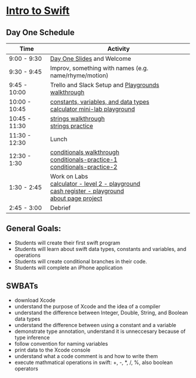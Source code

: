 # [Intro to Swift](https://github.com/upperlinecode/intro-to-swift)
## Day One Schedule

| Time        | Activity      |
|-------------|---------------|
|9:00 - 9:30  | [Day One Slides](https://docs.google.com/a/upperlinecode.com/presentation/d/1gP5NZGm-_YRQTVAapUnB0ZUgJp3FsL0MI8wLbjzC97k/edit?usp=sharing) and Welcome
|9:30 - 9:45    | Improv, something with names (e.g. name/rhyme/motion)
|9:45 - 10:00  	| Trello and Slack Setup and [Playgrounds walkthrough](https://github.com/upperlinecode/intro-to-swift/blob/master/day-1/xcode-setup.md)
|10:00 - 10:45| [constants, variables, and data types](https://github.com/upperlinecode/intro-to-swift/blob/master/day-1/intro-constants-variables.md)<br>[calculator mini-lab playground](https://github.com/upperlinecode/ios-swift-calculator-lab/)
|10:45 - 11:30	   | [strings walkthrough](https://github.com/upperlinecode/intro-to-swift/blob/master/day-1/intro-string-methods.md)<br>[strings practice](https://github.com/upperlinecode/ios-swift-strings-practice)
|   11:30 - 12:30      | Lunch 		            
|   12:30 - 1:30       | [conditionals walkthrough](https://github.com/upperlinecode/intro-to-swift/blob/master/day-1/conditionals-intro.md)<br>[conditionals-practice-1](https://github.com/upperlinecode/ios-swift-conditionals-practice-1)<br>[conditionals-practice-2](https://github.com/upperlinecode/ios-swift-conditionals-practice-2)
| 1:30 - 2:45        | Work on Labs <br>[calculator - level 2 - playground](https://github.com/upperlinecode/ios-swift-calculator-lab-level2) <br>[cash register - playground](https://github.com/upperlinecode/ios-swift-cash-register-lab)<br>[about page project](https://github.com/upperlinecode/ios-swift-about-me-page-lab)|
|   2:45 - 3:00        | Debrief





## General Goals: 
- Students will create their first swift program
- Students will learn about swift data types, constants and variables, and operations
- Students will create conditional branches in their code.
- Students will complete an iPhone application


## SWBATs
- download Xcode
- understand the purpose of Xcode and the idea of a compiler
- understand the difference between Integer, Double, String, and Boolean data types 
- understand the difference between using a constant and a variable
- demonstrate type annotation, understand it is unneccesary because of type inference
- follow convention for naming variables
- print data to the Xcode console
- understand what a code comment is and how to write them
- execute mathmatical operations in swift: +, -, *, /, %, also boolean operators

